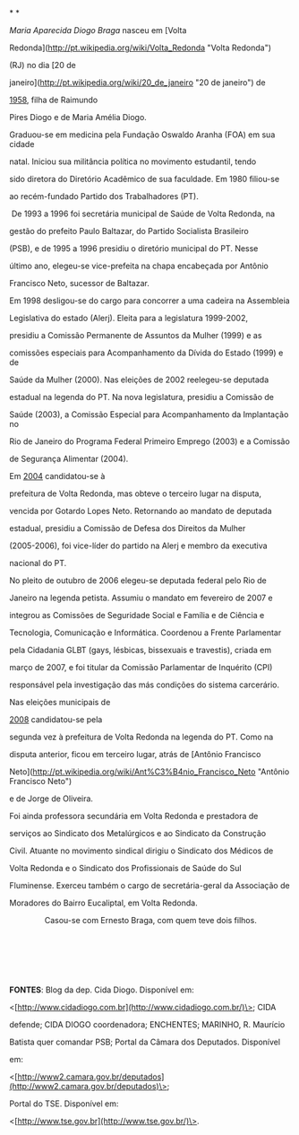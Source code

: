 

* *



*Maria Aparecida Diogo Braga* nasceu em [Volta

Redonda](http://pt.wikipedia.org/wiki/Volta_Redonda "Volta Redonda")

(RJ) no dia [20 de

janeiro](http://pt.wikipedia.org/wiki/20_de_janeiro "20 de janeiro") de

[1958](http://pt.wikipedia.org/wiki/1958 "1958"), filha de Raimundo

Pires Diogo e de Maria Amélia Diogo.



Graduou-se em medicina pela Fundação Oswaldo Aranha (FOA) em sua cidade

natal. Iniciou sua militância política no movimento estudantil, tendo

sido diretora do Diretório Acadêmico de sua faculdade. Em 1980 filiou-se

ao recém-fundado Partido dos Trabalhadores (PT).



 De 1993 a 1996 foi secretária municipal de Saúde de Volta Redonda, na

gestão do prefeito Paulo Baltazar, do Partido Socialista Brasileiro

(PSB), e de 1995 a 1996 presidiu o diretório municipal do PT. Nesse

último ano, elegeu-se vice-prefeita na chapa encabeçada por Antônio

Francisco Neto, sucessor de Baltazar.



Em 1998 desligou-se do cargo para concorrer a uma cadeira na Assembleia

Legislativa do estado (Alerj). Eleita para a legislatura 1999-2002,

presidiu a Comissão Permanente de Assuntos da Mulher (1999) e as

comissões especiais para Acompanhamento da Dívida do Estado (1999) e de

Saúde da Mulher (2000). Nas eleições de 2002 reelegeu-se deputada

estadual na legenda do PT. Na nova legislatura, presidiu a Comissão de

Saúde (2003), a Comissão Especial para Acompanhamento da Implantação no

Rio de Janeiro do Programa Federal Primeiro Emprego (2003) e a Comissão

de Segurança Alimentar (2004).



Em [2004](http://pt.wikipedia.org/wiki/2004 "2004") candidatou-se à

prefeitura de Volta Redonda, mas obteve o terceiro lugar na disputa,

vencida por Gotardo Lopes Neto. Retornando ao mandato de deputada

estadual, presidiu a Comissão de Defesa dos Direitos da Mulher

(2005-2006), foi vice-líder do partido na Alerj e membro da executiva

nacional do PT.



No pleito de outubro de 2006 elegeu-se deputada federal pelo Rio de

Janeiro na legenda petista. Assumiu o mandato em fevereiro de 2007 e

integrou as Comissões de Seguridade Social e Família e de Ciência e

Tecnologia, Comunicação e Informática. Coordenou a Frente Parlamentar

pela Cidadania GLBT (gays, lésbicas, bissexuais e travestis), criada em

março de 2007, e foi titular da Comissão Parlamentar de Inquérito (CPI)

responsável pela investigação das más condições do sistema carcerário.



Nas eleições municipais de

[2008](http://pt.wikipedia.org/wiki/2008 "2008") candidatou-se pela

segunda vez à prefeitura de Volta Redonda na legenda do PT. Como na

disputa anterior, ficou em terceiro lugar, atrás de [Antônio Francisco

Neto](http://pt.wikipedia.org/wiki/Ant%C3%B4nio_Francisco_Neto "Antônio Francisco Neto")

e de Jorge de Oliveira.



Foi ainda professora secundária em Volta Redonda e prestadora de

serviços ao Sindicato dos Metalúrgicos e ao Sindicato da Construção

Civil. Atuante no movimento sindical dirigiu o Sindicato dos Médicos de

Volta Redonda e o Sindicato dos Profissionais de Saúde do Sul

Fluminense. Exerceu também o cargo de secretária-geral da Associação de

Moradores do Bairro Eucaliptal, em Volta Redonda.



                Casou-se com Ernesto Braga, com quem teve dois filhos.



 



 



 



**FONTES**: Blog da dep. Cida Diogo. Disponível em:

\<[http://www.cidadiogo.com.br](http://www.cidadiogo.com.br/)\>; CIDA

defende; CIDA DIOGO coordenadora; ENCHENTES; MARINHO, R. Maurício

Batista quer comandar PSB; Portal da Câmara dos Deputados. Disponível

em:

\<[http://www2.camara.gov.br/deputados](http://www2.camara.gov.br/deputados)\>;

Portal do TSE. Disponível em:

\<[http://www.tse.gov.br](http://www.tse.gov.br/)\>.

